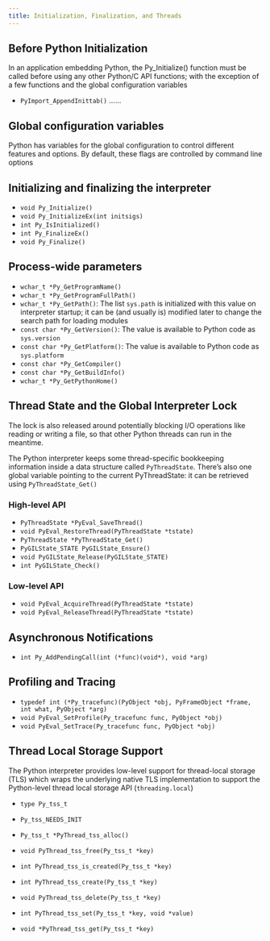 ```yaml
---
title: Initialization, Finalization, and Threads
---
```


## Before Python Initialization

In an application embedding Python, the Py_Initialize() function must be called before using any other Python/C API functions; with the exception of a few functions and the global configuration variables

- `PyImport_AppendInittab()`
......

## Global configuration variables

Python has variables for the global configuration to control different features and options. By default, these flags are controlled by command line options

## Initializing and finalizing the interpreter

- `void Py_Initialize()`
- `void Py_InitializeEx(int initsigs)`
- `int Py_IsInitialized()`
- `int Py_FinalizeEx()`
- `void Py_Finalize()`

## Process-wide parameters

- `wchar_t *Py_GetProgramName()`
- `wchar_t *Py_GetProgramFullPath()`
- `wchar_t *Py_GetPath()`: The list `sys.path` is initialized with this value on interpreter startup; it can be (and usually is) modified later to change the search path for loading modules
- `const char *Py_GetVersion()`: The value is available to Python code as `sys.version`
- `const char *Py_GetPlatform()`: The value is available to Python code as `sys.platform`
- `const char *Py_GetCompiler()`
- `const char *Py_GetBuildInfo()`
- `wchar_t *Py_GetPythonHome()`

## Thread State and the Global Interpreter Lock

The lock is also released around potentially blocking I/O operations like reading or writing a file, so that other Python threads can run in the meantime.

The Python interpreter keeps some thread-specific bookkeeping information inside a data structure called `PyThreadState`. There’s also one global variable pointing to the current PyThreadState: it can be retrieved using `PyThreadState_Get()`

### High-level API

- `PyThreadState *PyEval_SaveThread()`
- `void PyEval_RestoreThread(PyThreadState *tstate)`
- `PyThreadState *PyThreadState_Get()`
- `PyGILState_STATE PyGILState_Ensure()`
- `void PyGILState_Release(PyGILState_STATE)`
- `int PyGILState_Check()`

### Low-level API

- `void PyEval_AcquireThread(PyThreadState *tstate)`
- `void PyEval_ReleaseThread(PyThreadState *tstate)`

## Asynchronous Notifications

- `int Py_AddPendingCall(int (*func)(void*), void *arg)`

## Profiling and Tracing

- `typedef int (*Py_tracefunc)(PyObject *obj, PyFrameObject *frame, int what, PyObject *arg)`
- `void PyEval_SetProfile(Py_tracefunc func, PyObject *obj)`
- `void PyEval_SetTrace(Py_tracefunc func, PyObject *obj)`

## Thread Local Storage Support

The Python interpreter provides low-level support for thread-local storage (TLS) which wraps the underlying native TLS implementation to support the Python-level thread local storage API (`threading.local`)

- `type Py_tss_t`
- `Py_tss_NEEDS_INIT`
- `Py_tss_t *PyThread_tss_alloc()`
- `void PyThread_tss_free(Py_tss_t *key)`

- `int PyThread_tss_is_created(Py_tss_t *key)`
- `int PyThread_tss_create(Py_tss_t *key)`
- `void PyThread_tss_delete(Py_tss_t *key)`
- `int PyThread_tss_set(Py_tss_t *key, void *value)`
- `void *PyThread_tss_get(Py_tss_t *key)`
